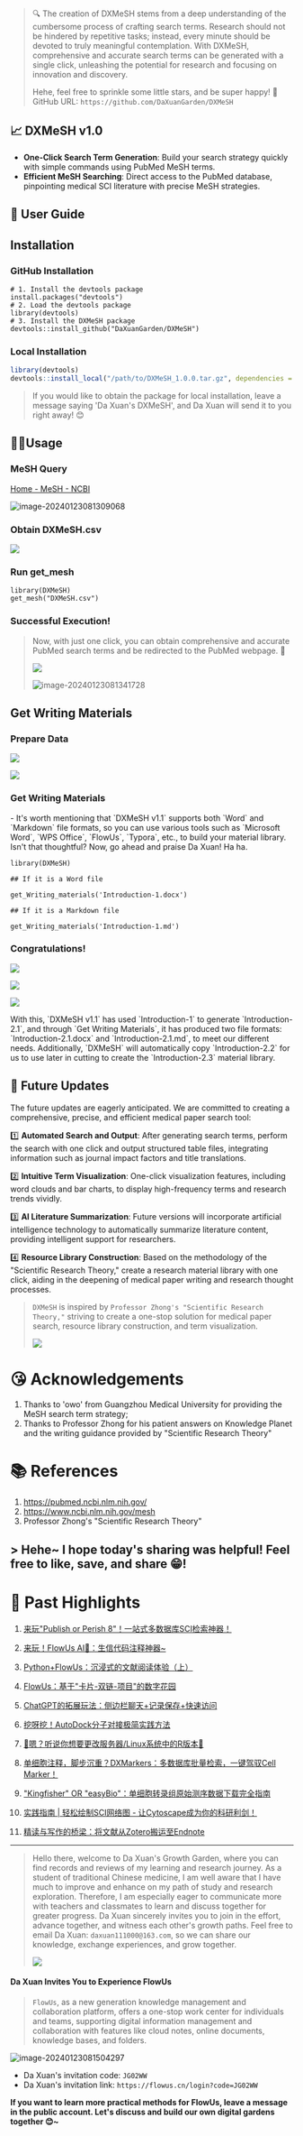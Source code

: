 > 🔍 The creation of DXMeSH stems from a deep understanding of the cumbersome process of crafting search terms. Research should not be hindered by repetitive tasks; instead, every minute should be devoted to truly meaningful contemplation. With DXMeSH, comprehensive and accurate search terms can be generated with a single click, unleashing the potential for research and focusing on innovation and discovery.
>
> Hehe, feel free to sprinkle some little stars, and be super happy! 🤩 GitHub URL: `https://github.com/DaXuanGarden/DXMeSH`

## 📈 DXMeSH v1.0

-   **One-Click Search Term Generation**: Build your search strategy quickly with simple commands using PubMed MeSH terms.
-   **Efficient MeSH Searching**: Direct access to the PubMed database, pinpointing medical SCI literature with precise MeSH strategies.

## 🎯 User Guide

## Installation

### GitHub Installation

```         
# 1. Install the devtools package
install.packages("devtools")
# 2. Load the devtools package
library(devtools)
# 3. Install the DXMeSH package
devtools::install_github("DaXuanGarden/DXMeSH")
```

### Local Installation

``` r
library(devtools)
devtools::install_local("/path/to/DXMeSH_1.0.0.tar.gz", dependencies = TRUE, upgrade = FALSE)
```

> If you would like to obtain the package for local installation, leave a message saying 'Da Xuan's DXMeSH', and Da Xuan will send it to you right away! 😊

## 🦸🏻Usage

### MeSH Query

[Home - MeSH - NCBI](https://www.ncbi.nlm.nih.gov/mesh)

![image-20240123081309068](test/8wZmthLXiH.png)

### Obtain DXMeSH.csv

![](test/XDWp1a3k4m.png)

### Run get_mesh

```         
library(DXMeSH)
get_mesh("DXMeSH.csv")
```

### Successful Execution!

> Now, with just one click, you can obtain comprehensive and accurate PubMed search terms and be redirected to the PubMed webpage. 🎉
>
> ![](test/sodq8ixXMQ.png)
>
> ![image-20240123081341728](test/B3BGNwq33k.png)

## Get Writing Materials

### Prepare Data

![](test/dJcZhNNkub.png)

![](test/O2WPlCNfCR.png)

### Get Writing Materials

\- It's worth mentioning that \`DXMeSH v1.1\` supports both \`Word\` and \`Markdown\` file formats, so you can use various tools such as \`Microsoft Word\`, \`WPS Office\`, \`FlowUs\`, \`Typora\`, etc., to build your material library. Isn't that thoughtful? Now, go ahead and praise Da Xuan! Ha ha.

```         
library(DXMeSH)

## If it is a Word file

get_Writing_materials('Introduction-1.docx')

## If it is a Markdown file

get_Writing_materials('Introduction-1.md')
```

### Congratulations!

![](test/KSprYBFedW.png)

![](test/VNN4f0Kkfr.png)

![](test/2t0eoggBfC.png)

With this, \`DXMeSH v1.1\` has used \`Introduction-1\` to generate \`Introduction-2.1\`, and through \`Get Writing Materials\`, it has produced two file formats: \`Introduction-2.1.docx\` and \`Introduction-2.1.md\`, to meet our different needs. Additionally, \`DXMeSH\` will automatically copy \`Introduction-2.2\` for us to use later in cutting to create the \`Introduction-2.3\` material library.

## 🐾 Future Updates

The future updates are eagerly anticipated. We are committed to creating a comprehensive, precise, and efficient medical paper search tool:

1️⃣ **Automated Search and Output**: After generating search terms, perform the search with one click and output structured table files, integrating information such as journal impact factors and title translations.

2️⃣ **Intuitive Term Visualization**: One-click visualization features, including word clouds and bar charts, to display high-frequency terms and research trends vividly.

3️⃣ **AI Literature Summarization**: Future versions will incorporate artificial intelligence technology to automatically summarize literature content, providing intelligent support for researchers.

4️⃣ **Resource Library Construction**: Based on the methodology of the "Scientific Research Theory," create a research material library with one click, aiding in the deepening of medical paper writing and research thought processes.

> `DXMeSH` is inspired by `Professor Zhong's "Scientific Research Theory,"` striving to create a one-stop solution for medical paper search, resource library construction, and term visualization.
>
> ![](test/20240123082109.jpg)

# 😘 Acknowledgements

1.  Thanks to 'owo' from Guangzhou Medical University for providing the MeSH search term strategy;
2.  Thanks to Professor Zhong for his patient answers on Knowledge Planet and the writing guidance provided by "Scientific Research Theory"

# 📚 References

1.  <https://pubmed.ncbi.nlm.nih.gov/>
2.  <https://www.ncbi.nlm.nih.gov/mesh>
3.  Professor Zhong's "Scientific Research Theory"

## \> Hehe\~ I hope today's sharing was helpful! Feel free to like, save, and share 😁!

# 🎉 Past Highlights

1.  [来玩"Publish or Perish 8"！一站式多数据库SCI检索神器！](https://mp.weixin.qq.com/s/c2QTdHM1oiZO4WKhI4JYwA)

2.  [来玩！FlowUs AI🤖：生信代码注释神器\~](https://mp.weixin.qq.com/s/Cq-qyDWVH3jfCs9GHcfD_A)

3.  [Python+FlowUs：沉浸式的文献阅读体验（上）](https://mp.weixin.qq.com/s/u4ZVW03U9UGvUGSPndnpKw)

4.  [FlowUs：基于"卡片-双链-项目"的数字花园](https://mp.weixin.qq.com/s/TCW87DHmitlt9CVV9-WZaw)

5.  [ChatGPT的拓展玩法：侧边栏聊天+记录保存+快速访问](https://mp.weixin.qq.com/s?__biz=Mzg4NTgyODM0Ng==&mid=2247483842&idx=1&sn=a4daf9b528144d373b0cfb65293ebde9&chksm=cfa3be57f8d4374102533b2ce15c37cd49541d05e887dddbcff53619a289358ad6073334c4df&token=665025671&lang=zh_CN#rd)

6.  [挖呀挖！AutoDock分子对接极简实践方法](https://mp.weixin.qq.com/s?__biz=Mzg4NTgyODM0Ng==&mid=2247483955&idx=1&sn=7b1271f049db4ba8700c0f6c5c4e9d7b&chksm=cfa3bda6f8d434b0c7bf06673d1288048017a09fc6912c175f89cef35dc242d4dc6a7a89b67e&token=1780878932&lang=zh_CN#rd)

7.  [🎉嗯？听说你想要更改服务器/Linux系统中的R版本🐣](https://mp.weixin.qq.com/s?__biz=Mzg4NTgyODM0Ng==&mid=2247484005&idx=1&sn=e4c84edde7a28aec02f90b855e39fe4f&chksm=cfa3bdf0f8d434e664ffe5244cad1953bbd3bda728df843b59705aeab0e0e73f1ae80108649f&token=1780878932&lang=zh_CN#rd)

8.  [单细胞注释，脚步沉重？DXMarkers：多数据库批量检索，一键驾驭Cell Marker！](https://mp.weixin.qq.com/s?__biz=Mzg4NTgyODM0Ng==&mid=2247484096&idx=1&sn=090eab75d405b40e5e6283c77bc2523c&chksm=cfa3bd55f8d434437598488b7d7b7aa1bf8ddab3b0245e5b81675d75233e2fb28064077962fe&token=1600352050&lang=zh_CN#rd)

9.  ["Kingfisher" OR "easyBio"：单细胞转录组原始测序数据下载完全指南](https://mp.weixin.qq.com/s?__biz=Mzg4NTgyODM0Ng==&mid=2247484168&idx=1&sn=c530047f6f7bf6d5e82181c7e5240d3e&chksm=cfa3bc9df8d4358b19d334e040135422d6ca418d7ff671f98d464ea3b01d70bf414da0ed8e12&token=153066669&lang=zh_CN#rd)

10. [实践指南 \| 轻松绘制SCI网络图 - 让Cytoscape成为你的科研利剑！](https://mp.weixin.qq.com/s?__biz=Mzg4NTgyODM0Ng==&mid=2247484181&idx=1&sn=1f6ac7c7d069ce1682136f6546401765&chksm=cfa3bc80f8d435969b5f26caffe0841c3158d54db71e7626e5c7cbe1230ed72066b50e564387&token=153066669&lang=zh_CN#rd)

11. [精读与写作的桥梁：将文献从Zotero搬运至Endnote](https://mp.weixin.qq.com/s?__biz=Mzg4NTgyODM0Ng==&mid=2247484223&idx=1&sn=4495ef5da03a9edf0f419baf397ad323&chksm=cfa3bcaaf8d435bcd41347d72675c46cb89bd1f222235c2f0afed3a40b92791930b1e17f9177&token=359264839&lang=zh_CN#rd)

------------------------------------------------------------------------

> Hello there, welcome to Da Xuan's Growth Garden, where you can find records and reviews of my learning and research journey. As a student of traditional Chinese medicine, I am well aware that I have much to improve and enhance on my path of study and research exploration. Therefore, I am especially eager to communicate more with teachers and classmates to learn and discuss together for greater progress. Da Xuan sincerely invites you to join in the effort, advance together, and witness each other's growth paths. Feel free to email Da Xuan: `daxuan111000@163.com`, so we can share our knowledge, exchange experiences, and grow together.
>
> ![](test/cOP3pMi25R.png)

#### Da Xuan Invites You to Experience FlowUs

> `FlowUs`, as a new generation knowledge management and collaboration platform, offers a one-stop work center for individuals and teams, supporting digital information management and collaboration with features like cloud notes, online documents, knowledge bases, and folders.

![image-20240123081504297](test/jLpWHcMPCk.png)

-   Da Xuan's invitation code: `JG02WW`
-   Da Xuan's invitation link: `https://flowus.cn/login?code=JG02WW`

**If you want to learn more practical methods for FlowUs, leave a message in the public account. Let's discuss and build our own digital gardens together 😊\~**
